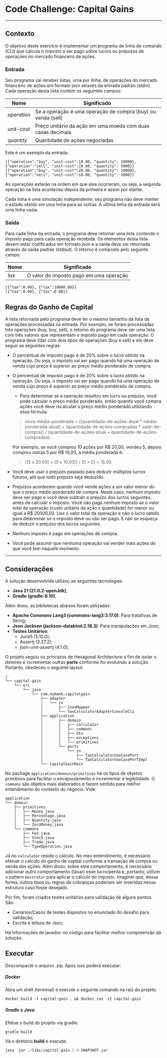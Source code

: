 # Code Challenge: Capital Gains

---

## Contexto

O objetivo deste exercício é implementar um programa de linha de comando (CLI) que calcula o imposto a ser
pago sobre lucros ou prejuízos de operações no mercado financeiro de ações.

### Entrada

Seu programa vai receber listas, uma por linha, de operações do mercado financeiro de ações em formato json através da entrada padrão (stdin). Cada
operação desta lista contém os seguintes campos:

| **Nome**    | **Significado**                                              |
|-------------|--------------------------------------------------------------|
| *operation* | Se a operação é uma operação de compra (buy) ou venda (sell) |
| *unit-cost* | Preço unitário da ação em uma moeda com duas casas decimais  |
| *quantity*  | Quantidade de ações negociadas                               |

Este é um exemplo da entrada:

```
[{"operation":"buy", "unit-cost":10.00, "quantity": 10000},
{"operation":"sell", "unit-cost":20.00, "quantity": 5000}]
[{"operation":"buy", "unit-cost":20.00, "quantity": 10000},
{"operation":"sell", "unit-cost":10.00, "quantity": 5000}]
```

As operações estarão na ordem em que elas ocorreram, ou seja, a segunda operação na lista aconteceu depois da primeira e assim por diante.

Cada linha é uma simulação independente, seu programa não deve manter o estado obtido em uma linha para as outras.
A última linha da entrada será uma linha vazia.

### Saída

Para cada linha da entrada, o programa deve retornar uma lista contendo o imposto pago para cada operação recebida.
Os elementos desta lista devem estar codificados em formato json e a saída deve ser retornada através da saída padrão (stdout). O retorno é composto
pelo seguinte campo:

| **Nome** | **Significado**                         |
|----------|-----------------------------------------|
| *tax*    | O valor do imposto pago em uma operação |

```
[{"tax":0.00}, {"tax":10000.00}]
[{"tax":0.00}, {"tax":0.00}]
```

## Regras do Ganho de Capital

A lista retornada pelo programa deve ter o mesmo tamanho da lista de operações processadas na entrada. Por exemplo, se foram processadas três
operações (buy, buy, sell), o retorno do programa deve ser uma lista com três valores que representam o imposto pago em cada
operação. O programa deve lidar com dois tipos de operações (buy e sell) e ele deve seguir as seguintes regras:

- O percentual de imposto pago é de 20% sobre o lucro obtido na operação. Ou seja, o imposto vai ser pago quando
  há uma operação de venda cujo preço é superior ao preço médio ponderado de compra.

- O percentual de imposto pago é de 20% sobre o lucro obtido na operação. Ou seja, o imposto vai ser pago quando há
  uma operação de venda cujo preço é superior ao preço médio ponderado de compra.
    - Para determinar se a operação resultou em lucro ou prejuízo, você pode calcular o preço médio
      ponderado, então quando você compra ações você deve recalcular o preço médio ponderado
      utilizando essa fórmula:

  > nova-média-ponderada = ((quantidade-de-ações-atual * média-ponderada-atual) + (quantidade-de-ações-compradas * valor-de-compra)) /
  (quantidade-de-ações-atual + quantidade-de-ações-compradas).

  Por exemplo, se você comprou 10 ações por R\$ 20,00, vendeu 5, depois comprou outras 5 por R\$ 10,00, a média ponderada é:
  > ((5 x 20.00) + (5 x 10.00)) / (5 + 5) = 15.00.

- Você deve usar o prejuízo passado para deduzir múltiplos lucros futuros, até que todo prejuízo seja deduzido.

- Prejuízos acontecem quando você vende ações a um valor menor do que o preço médio ponderado de compra. Neste caso, nenhum imposto deve ser pago e
  você deve subtrair o prejuízo dos lucros
  seguintes, antes de calcular o imposto. Você não paga nenhum imposto se o valor total da operação (custo unitário da ação x quantidade) for
  menor ou igual a R$ 20000,00. Use o valor total da operação e não o lucro obtido para determinar se o imposto deve ou não ser pago. E não se esqueça
  de deduzir o prejuízo dos lucros seguintes.

- Nenhum imposto é pago em operações de compra.

- Você pode assumir que nenhuma operação vai vender mais ações do que você tem naquele momento.

----

## Considerações

A solução desenvolvida utilizou as seguintes tecnologias:

- **Java 21 (21.0.2-openJdk)**;
- **Gradle (gradle-8.10)**;

Além disso, as bibliotecas abaixos foram utilizadas:

- **Apache Commons Lang3 (commons-lang3:3.17.0)**: Para tratativas de String;
- **Json Jackson (jackson-databind:2.18.3)**: Para manipulações em Json;
- **Testes Unitários**:
    - Junit5 (5.10.0);
    - Assertj (3.27.2);
    - json-unit-assertj (4.1.0);

O projeto seguiu os príncipios de Hexagonal Architecture a fim de isolar o domínio e incrementar outras **ports** conforme for evoluindo a solução.
Portanto, obedeceu o seguinte layout:

```
/
└── capital-gain
    └── src
        └── java
            └── com.nubank.capitalgain
                ├── adapter
                │   └── in
                │       ├── JsonMapper
                │       └── TaxCalculatorAdapterConsoleCli
                ├── application
                │       ├── domain
                │       │   ├── calculator
                │       │   ├── commons
                │       │   ├── dto
                │       │   ├── exceptions
                │       │   └── primitives
                │       └── ports
                │           └── in
                │               ├── TaxCalculatorUseCasePort
                │               └── TaxCalculatorUseCasePortImpl
                └── CapitalGainMain
```

No package `application/domain/primitives` há os tipos de objetos primitivos para facilitar o encapsulamento e incrementar a legibilidade.
O `commons` são objetos mais elaborados e fazem sentido para melhor entendimento do contexto do negócio. Vide:

```
application
└── domain
    ├── primitives
    │   ├── Money.java
    │   ├── Percentage.java
    │   ├── Quantity.java
    │   └── ZeroMoney.java
    └── commons
        ├── Fee.java
        ├── Stock.java
        ├── Trade.java
        └── TypeOperation.java
```

Já no `calculator` reside o cálculo. No meu entendimento, é necessário efetuar o cálculo do ganho de capital conforme a transação
de compra ou venda das ações. Além disso, sobre este comportamento, é necessário adicionar outro comportamento (taxar) esse lucro/perda e, portanto,
utilizei o pattern `Decorator` para aplicar o cálculo
do imposto. Imaginei que, dessa forma, outros tipos ou regras de cobranças poderiam ser inseridas nessa estrutura caso fosse desejado.

Por fim, foram criados testes unitários para validação de alguns pontos. São:

- Cenários/Casos de testes dispostos no enunciado do desafio para validação;
- Escrita e leitura de Json;

Há informações de javadoc no código para facilitar melhor compreensão da solução.

## Executar

Descompacte o arquivo .zip. Após isso poderá executar:

##### Docker

Abra um shell (terminal) e execute o seguinte comando na raiz do projeto:

```dockerfile
docker build -t capital-gain . && docker run -it capital-gain
```

##### Gradle e Java

Efetue o build do projeto via gradle:

```groovy
gradle build
  ```

Vá o diretório **build** e execute:

```java
java -jar ./libs/capital-gain-1.0-SNAPSHOT.jar
```
    